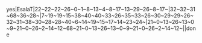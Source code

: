yes|EsalaT|22~22~22~26~0~1~8~13~4~8~17~13~29~26~8~17~|32~32~31~68~36~28~|7~19~19~15~38~40~40~33~26~35~33~26~30~29~29~26~32~31~38~30~28~28~40~6~14~19~15~17~14~23~24~|21~0~13~26~13~0~9~21~0~26~2~14~12~68~21~0~13~26~13~0~9~21~0~26~2~14~12~||done
